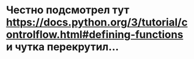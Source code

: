 # Честно подсмотрел тут https://docs.python.org/3/tutorial/controlflow.html#defining-functions и чутка перекрутил...
